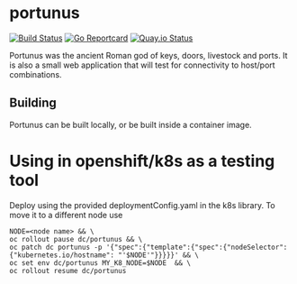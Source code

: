 # portunus

[![Build Status](https://github.com/xphyr/portunus/actions/workflows/build.yml/badge.svg)](https://github.com/xphyr/portunus/actions/workflows/build.yml)
[![Go Reportcard](https://goreportcard.com/badge/github.com/xphyr/portunus)](https://goreportcard.com/report/github.com/xphyr/portunus)
[![Quay.io Status](https://quay.io/repository/xphyr/portunus/status)](https://quay.io/repository/xphyr/portunus)

Portunus was the ancient Roman god of keys, doors, livestock and ports. It is also a small web application that will test for connectivity to host/port combinations.  

## Building

Portunus can be built locally, or be built inside a container image.

# Using in openshift/k8s as a testing tool
Deploy using the provided deploymentConfig.yaml in the k8s library. 
To move it to a different node use 
```
NODE=<node name> && \
oc rollout pause dc/portunus && \
oc patch dc portunus -p '{"spec":{"template":{"spec":{"nodeSelector":{"kubernetes.io/hostname": "'$NODE'"}}}}}' && \
oc set env dc/portunus MY_K8_NODE=$NODE  && \
oc rollout resume dc/portunus
```
